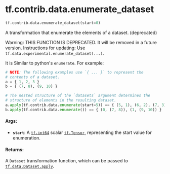 <div itemscope itemtype="http://developers.google.com/ReferenceObject">
<meta itemprop="name" content="tf.contrib.data.enumerate_dataset" />
<meta itemprop="path" content="Stable" />
</div>

# tf.contrib.data.enumerate_dataset

``` python
tf.contrib.data.enumerate_dataset(start=0)
```

A transformation that enumerate the elements of a dataset. (deprecated)

Warning: THIS FUNCTION IS DEPRECATED. It will be removed in a future version.
Instructions for updating:
Use `tf.data.experimental.enumerate_dataset(...)`.

It is Similar to python's `enumerate`.
For example:

```python
# NOTE: The following examples use `{ ... }` to represent the
# contents of a dataset.
a = { 1, 2, 3 }
b = { (7, 8), (9, 10) }

# The nested structure of the `datasets` argument determines the
# structure of elements in the resulting dataset.
a.apply(tf.contrib.data.enumerate(start=5)) == { (5, 1), (6, 2), (7, 3) }
b.apply(tf.contrib.data.enumerate()) == { (0, (7, 8)), (1, (9, 10)) }
```

#### Args:

* <b>`start`</b>: A <a href="../../../tf/dtypes.md#int64"><code>tf.int64</code></a> scalar <a href="../../../tf/Tensor.md"><code>tf.Tensor</code></a>, representing the start
    value for enumeration.


#### Returns:

A `Dataset` transformation function, which can be passed to
<a href="../../../tf/data/Dataset.md#apply"><code>tf.data.Dataset.apply</code></a>.